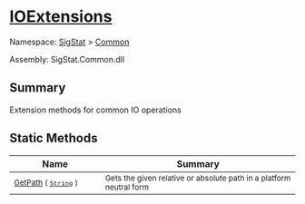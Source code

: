 # [IOExtensions](./IOExtensions.md)

Namespace: [SigStat]() > [Common](./README.md)

Assembly: SigStat.Common.dll

## Summary
Extension methods for common IO operations

## Static Methods

| Name<div><a href="#"><img width=200></a></div> | Summary<div><a href="#"><img width=475></a></div> | 
| --- | --- | 
| <sub>[GetPath](./Methods/IOExtensions--GetPath.md) ( [`String`](https://docs.microsoft.com/en-us/dotnet/api/System.String) )</sub> | <sub>Gets the given relative or absolute path in a platform neutral form</sub> | 


